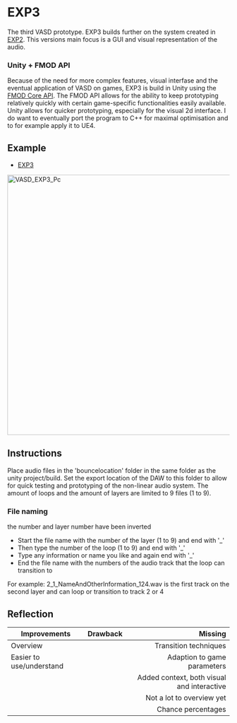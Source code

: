 # EXP3
The third VASD prototype. EXP3 builds further on the system created in [EXP2](https://github.com/StijndeK/VASD/tree/master/VASD_EXP2_PY). This versions main focus is a GUI and visual representation of the audio.

### Unity + FMOD API
Because of the need for more complex features, visual interfase and the eventual application of VASD on games, EXP3 is build in Unity using the [FMOD Core API](https://fmod.com/resources/documentation-api?version=2.0&page=core-guide.html). The FMOD API allows for the ability to keep prototyping relatively quickly with certain game-specific functionalities easily available. Unity allows for quicker prototyping, especially for the visual 2d interface. I do want to eventually port the program to C++ for maximal optimisation and to for example apply it to UE4.

## Example
- [EXP3](https://streamable.com/434ev)
<img width="589" alt="VASD_EXP3_Pc" src="https://user-images.githubusercontent.com/31696336/77223254-0e0ab480-6b5b-11ea-9c84-26be8d3f9f16.png">

## Instructions
Place audio files in the 'bouncelocation' folder in the same folder as the unity project/build. Set the export location of the DAW to this folder to allow for quick testing and prototyping of the non-linear audio system. The amount of loops and the amount of layers are limited to 9 files (1 to 9). 

### File naming
the number and layer number have been inverted
- Start the file name with the number of the layer (1 to 9) and end with '_'
- Then type the number of the loop (1 to 9) and end with '_'
- Type any information or name you like and again end with '_'
- End the file name with the numbers of the audio track that the loop can transition to

For example:
2_1_NameAndOtherInformation_124.wav
is the first track on the second layer and can loop or transition to track 2 or 4
 
## Reflection
| Improvements    | Drawback       | Missing  |
| ------------- |:-------------:| -----:|
| Overview | | Transition techniques |
| Easier to use/understand | | Adaption to game parameters |
| | | Added context, both visual and interactive |
| | | Not a lot to overview yet |
| | | Chance percentages |
